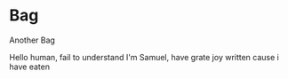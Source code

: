 # Bag

Another Bag

Hello human, fail to understand 
I'm Samuel, have grate joy written cause i have eaten
